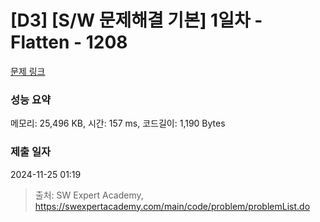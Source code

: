 # [D3] [S/W 문제해결 기본] 1일차 - Flatten - 1208 

[문제 링크](https://swexpertacademy.com/main/code/problem/problemDetail.do?contestProbId=AV139KOaABgCFAYh) 

### 성능 요약

메모리: 25,496 KB, 시간: 157 ms, 코드길이: 1,190 Bytes

### 제출 일자

2024-11-25 01:19



> 출처: SW Expert Academy, https://swexpertacademy.com/main/code/problem/problemList.do